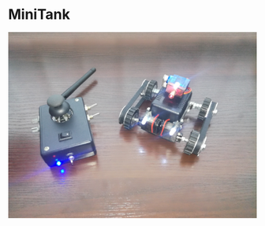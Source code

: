# MiniTank
![Image description](https://github.com/MaksKliuba/ArduinoProjects/blob/master/Tank/images/photo_MiniTank.jpg)